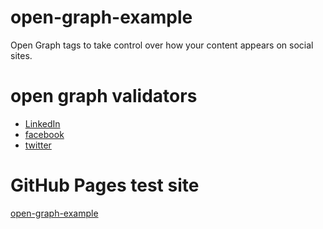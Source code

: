 # open-graph-example

Open Graph tags to take control over how your content appears on social sites.

# open graph validators

- [LinkedIn](https://www.linkedin.com/post-inspector/inspect/keepify.com)
- [facebook](https://developers.facebook.com/tools/debug/sharing/)
- [twitter](https://cards-dev.twitter.com/validator)

# GitHub Pages test site

[open-graph-example](https://ralphsmith80.github.io/open-graph-example/)
